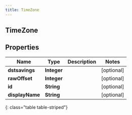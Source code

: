 ```yaml
---
title: TimeZone
---
```

## TimeZone


## Properties

| Name | Type | Description | Notes |
| ------------ | ------------- | ------------- | ------------- |
| **dstsavings** | **Integer** |  |  [optional] |
| **rawOffset** | **Integer** |  |  [optional] |
| **id** | **String** |  |  [optional] |
| **displayName** | **String** |  |  [optional] |
{: class="table table-striped"}



